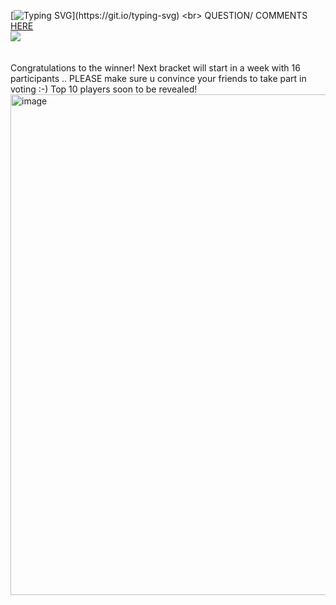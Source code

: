 [![Typing SVG](https://readme-typing-svg.demolab.com/?lines=bracket+is+over!)](https://git.io/typing-svg) <br> QUESTION/ COMMENTS [HERE](https://ptskinbracket2025.atabook.org/) <br> <img src="https://komarev.com/ghpvc/?username=skinbracket&color=5C5C5C&style=flat-square&label=views&base=0"> <br> <BR> 
<br> Congratulations to the winner! Next bracket will start in a week with 16 participants .. PLEASE make sure u convince your friends to take part in voting :-) Top 10 players soon to be revealed! <br>
<img width="877" height="801" alt="image" src="https://github.com/user-attachments/assets/b7ab4d21-1319-4301-93ea-2e4993f6a5d7" />

